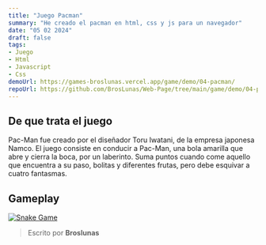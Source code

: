 ```yaml
---
title: "Juego Pacman"
summary: "He creado el pacman en html, css y js para un navegador"
date: "05 02 2024"
draft: false
tags:
- Juego
- Html
- Javascript
- Css
demoUrl: https://games-broslunas.vercel.app/game/demo/04-pacman/
repoUrl: https://github.com/BrosLunas/Web-Page/tree/main/game/demo/04-pacman
---
```


## De que trata el juego
Pac-Man fue creado por el diseñador Toru Iwatani, de la empresa japonesa Namco. El juego consiste en conducir a Pac-Man, una bola amarilla que abre y cierra la boca, por un laberinto. Suma puntos cuando come aquello que encuentra a su paso, bolitas y diferentes frutas, pero debe esquivar a cuatro fantasmas.

## Gameplay
[![Snake Game](/img/games/pacman.png)](/video/gameplay/pacman.mp4)

> Escrito por **Broslunas**